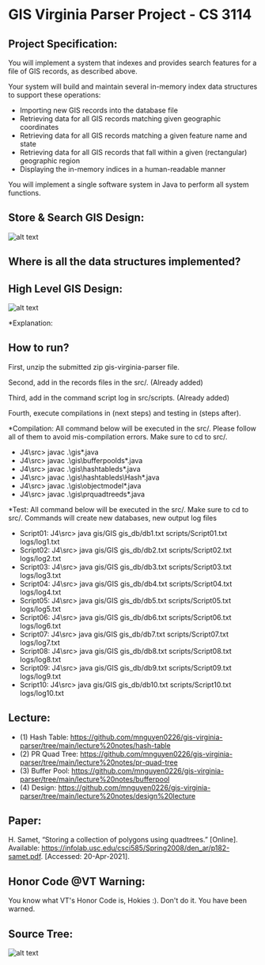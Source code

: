 # GIS Virginia Parser Project - CS 3114

## Project Specification:
You will implement a system that indexes and provides search features for a file of GIS records, as described above.

Your system will build and maintain several in-memory index data structures to support these operations:
- Importing new GIS records into the database file
- Retrieving data for all GIS records matching given geographic coordinates
- Retrieving data for all GIS records matching a given feature name and state
- Retrieving data for all GIS records that fall within a given (rectangular) geographic region
- Displaying the in-memory indices in a human-readable manner

You will implement a single software system in Java to perform all system functions.

## Store & Search GIS Design:
![alt text](https://github.com/mnguyen0226/gis-virginia-parser/blob/main/design/store-and-search-gis.PNG) 

## Where is all the data structures implemented?

## High Level GIS Design:
![alt text](https://github.com/mnguyen0226/gis-virginia-parser/blob/main/design/high-level-gis-code.PNG)

*Explanation:

## How to run?
First, unzip the submitted zip gis-virginia-parser file.

Second, add in the records files in the src/. (Already added)

Third, add in the command script log in src/scripts. (Already added)

Fourth, execute compilations in (next steps) and testing in (steps after).

*Compilation: All command below will be executed in the src/. Please follow all of them to avoid mis-compilation errors. Make sure to cd to src/.
- J4\src> javac .\gis\*.java	
- J4\src> javac .\gis\bufferpoolds\*.java
- J4\src> javac .\gis\hashtableds\*.java 
- J4\src> javac .\gis\hashtableds\Hash\*.java
- J4\src> javac .\gis\objectmodel\*.java  
- J4\src> javac .\gis\prquadtreeds\*.java

*Test: All command below will be executed in the src/. Make sure to cd to src/. Commands will create new databases, new output log files
- Script01: J4\src> java gis/GIS gis_db/db1.txt scripts/Script01.txt logs/log1.txt
- Script02: J4\src> java gis/GIS gis_db/db2.txt scripts/Script02.txt logs/log2.txt
- Script03: J4\src> java gis/GIS gis_db/db3.txt scripts/Script03.txt logs/log3.txt
- Script04: J4\src> java gis/GIS gis_db/db4.txt scripts/Script04.txt logs/log4.txt
- Script05: J4\src> java gis/GIS gis_db/db5.txt scripts/Script05.txt logs/log5.txt
- Script06: J4\src> java gis/GIS gis_db/db6.txt scripts/Script06.txt logs/log6.txt
- Script07: J4\src> java gis/GIS gis_db/db7.txt scripts/Script07.txt logs/log7.txt
- Script08: J4\src> java gis/GIS gis_db/db8.txt scripts/Script08.txt logs/log8.txt
- Script09: J4\src> java gis/GIS gis_db/db9.txt scripts/Script09.txt logs/log9.txt
- Script10: J4\src> java gis/GIS gis_db/db10.txt scripts/Script10.txt logs/log10.txt


## Lecture:
- (1) Hash Table: https://github.com/mnguyen0226/gis-virginia-parser/tree/main/lecture%20notes/hash-table
- (2) PR Quad Tree: https://github.com/mnguyen0226/gis-virginia-parser/tree/main/lecture%20notes/pr-quad-tree
- (3) Buffer Pool: https://github.com/mnguyen0226/gis-virginia-parser/tree/main/lecture%20notes/bufferpool
- (4) Design: https://github.com/mnguyen0226/gis-virginia-parser/tree/main/lecture%20notes/design%20lecture
## Paper:
H. Samet, “Storing a collection of polygons using quadtrees.” [Online]. Available: https://infolab.usc.edu/csci585/Spring2008/den_ar/p182-samet.pdf. [Accessed: 20-Apr-2021]. 

## Honor Code @VT Warning:
You know what VT's Honor Code is, Hokies :). Don't do it. You have been warned.

## Source Tree:
![alt text](https://github.com/mnguyen0226/gis-virginia-parser/blob/main/design/folder%20tree.PNG)